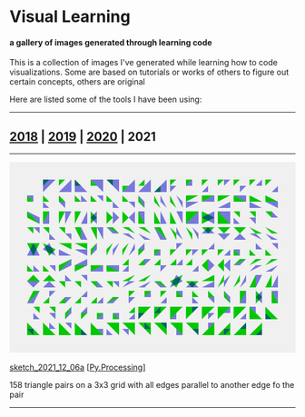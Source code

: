 # Visual Learning

#### a gallery of images generated through learning code

This is a collection of images I've generated while learning how to code visualizations. Some are based on tutorials or works of others to figure out certain concepts, others are original

Here are listed some of the tools I have been using:

---

## [2018](2018.md) | [2019](2019.md) | [2020](2020.md) | 2021

---

![sketch_2021_12_06a](2021/sketch_2021_12_06a/sketch_2021_12_06a.png)

[sketch_2021_12_06a](https://github.com/villares/sketch-a-day/tree/master/2021/sketch_2021_12_06a) [[Py.Processing](https://villares.github.io/como-instalar-o-processing-modo-python/index-EN)]

158 triangle pairs on a 3x3 grid with all edges parallel to another edge fo the pair

---

